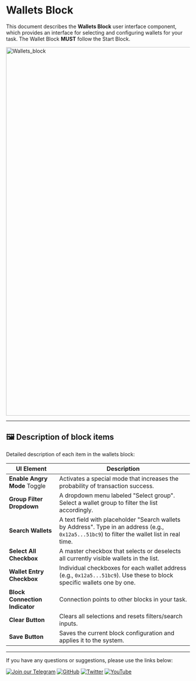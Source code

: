 # Wallets Block

This document describes the **Wallets Block** user interface component, which provides an interface for selecting and configuring wallets for your task. The Wallet Block **MUST** follow the Start Block.

<img width="1007" alt="Wallets_block" src="https://github.com/user-attachments/assets/1d02f2dd-f83b-4da7-936b-6370df7ad8b7" />

--- 

## 🖼 Description of block items

Detailed description of each item in the wallets block:

| UI Element                      | Description                                                                                                                                          |
|---------------------------------|------------------------------------------------------------------------------------------------------------------------------------------------------|
| **Enable Angry Mode** Toggle    | Activates a special mode that increases the probability of transaction success.                                       |
| **Group Filter Dropdown**       | A dropdown menu labeled "Select group". Select a wallet group to filter the list accordingly.                                                        |
| **Search Wallets**                | A text field with placeholder "Search wallets by Address". Type in an address (e.g., `0x12a5...51bc9`) to filter the wallet list in real time.       |
| **Select All Checkbox**         | A master checkbox that selects or deselects all currently visible wallets in the list.                                                               |
| **Wallet Entry Checkbox**       | Individual checkboxes for each wallet address (e.g., `0x12a5...51bc9`). Use these to block specific wallets one by one.                             |
| **Block Connection Indicator**  | Connection points to other blocks in your task.                             |
| **Clear Button**                | Clears all selections and resets filters/search inputs.                                                                                              |
| **Save Button**                 | Saves the current block configuration and applies it to the system.                                                                                  |

--- 

If you have any questions or suggestions, please use the links below:

[![Join our Telegram](https://img.shields.io/badge/Telegram-2CA5E0?style=for-the-badge&logo=telegram&logoColor=white)](https://t.me/hidden_coding)
[![GitHub](https://img.shields.io/badge/GitHub-181717?style=for-the-badge&logo=github&logoColor=white)]([https://github.com/aero25x](https://github.com/HiddenCodeDevs))
[![Twitter](https://img.shields.io/badge/Twitter-1DA1F2?style=for-the-badge&logo=x&logoColor=white)]([https://x.com/aero25x](https://x.com/hidden_coding))
[![YouTube](https://img.shields.io/badge/YouTube-FF0000?style=for-the-badge&logo=youtube&logoColor=white)](https://www.youtube.com/@flaming_chameleon)
